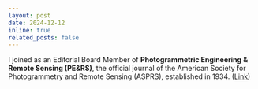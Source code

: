 ```yaml
---
layout: post
date: 2024-12-12
inline: true
related_posts: false
---
```


I joined as an Editorial Board Member of **Photogrammetric Engineering & Remote Sensing (PE&RS)**, the official journal of the American Society for Photogrammetry and Remote Sensing (ASPRS), established in 1934. ([Link](https://my.asprs.org/PERS/))<br>

